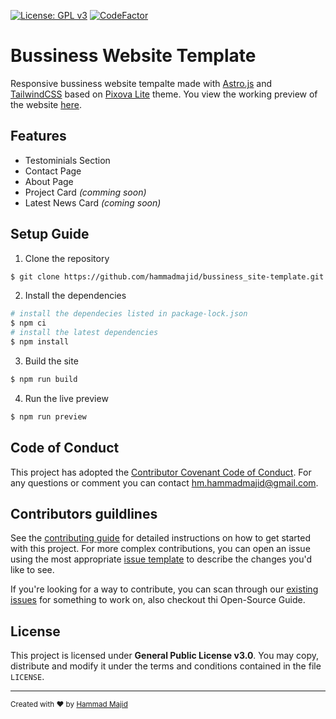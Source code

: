 [![License: GPL v3](https://img.shields.io/badge/License-GPLv3-blue.svg)](https://www.gnu.org/licenses/gpl-3.0) [![CodeFactor](https://www.codefactor.io/repository/github/hammadmajid/bussiness_site-template/badge)](https://www.codefactor.io/repository/github/hammadmajid/bussiness_site-template)

# Bussiness Website Template

Responsive bussiness website tempalte made with [Astro.js](https://astro.build/) and [TailwindCSS](https://tailwindcss.com/) based on [Pixova Lite](https://colorlib.com/wp/themes/pixova-lite/) theme. You view the working preview of the website [here](https://ipsum-template.vercel.app/).

## Features

- Testominials Section
- Contact Page
- About Page
- Project Card *(comming soon)*
- Latest News Card *(coming soon)*

## Setup Guide

1. Clone the repository
```bash
$ git clone https://github.com/hammadmajid/bussiness_site-template.git
```

2. Install the dependencies
```bash
# install the dependecies listed in package-lock.json
$ npm ci 
# install the latest dependencies
$ npm install
```

3. Build the site
```bash
$ npm run build
```

4. Run the live preview
```bash
$ npm run preview
```

## Code of Conduct

This project has adopted the [Contributor Covenant Code of Conduct](./CODE_OF_CONDUCT.md). For any questions or comment you can contact [hm.hammadmajid@gmail.com](hm.hammadmajid@gmail.com).

## Contributors guildlines

See the [contributing guide](./CONTRIBUTING.md) for detailed instructions on how to get started with this project. For more complex contributions, you can open an issue using the most appropriate [issue template](https://github.com/hammadmajid/bussiness_site-template/issues/new/choose) to describe the changes you'd like to see.

If you're looking for a way to contribute, you can scan through our [existing issues](https://github.com/hammadmajid/bussiness_site-template/issues) for something to work on, also checkout thi Open-Source Guide.

## License

This project is licensed under **General Public License v3.0**. You may copy, distribute and modify it under the terms and conditions contained in the file `LICENSE`.

---

<sub>Created with :heart: by [Hammad Majid](https://github.com/hammadmajid/)</sub>

